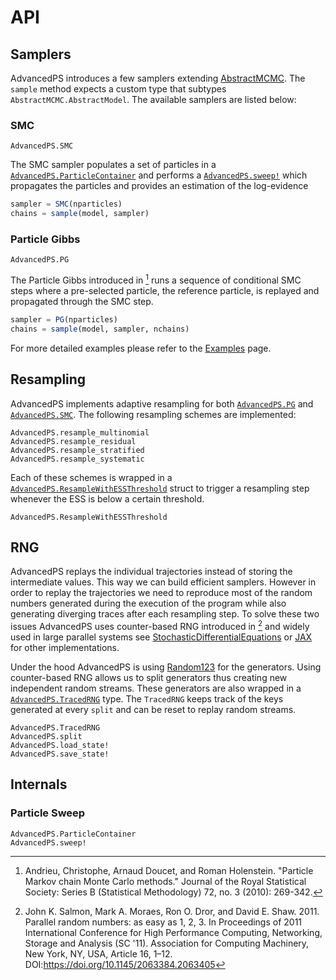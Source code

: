 # API

## Samplers

AdvancedPS introduces a few samplers extending [AbstractMCMC](https://github.com/TuringLang/AbstractMCMC.jl).
The `sample` method expects a custom type that subtypes `AbstractMCMC.AbstractModel`.
The available samplers are listed below:

### SMC

```@docs
AdvancedPS.SMC
```
The SMC sampler populates a set of particles in a [`AdvancedPS.ParticleContainer`](@ref) and performs a [`AdvancedPS.sweep!`](@ref) which 
propagates the particles and provides an estimation of the log-evidence

```julia
sampler = SMC(nparticles) 
chains = sample(model, sampler)
```

### Particle Gibbs
```@docs
AdvancedPS.PG
```
The Particle Gibbs introduced in [^2] runs a sequence of conditional SMC steps where a pre-selected particle, the reference particle, is replayed and propagated through 
the SMC step.

```julia
sampler = PG(nparticles)
chains = sample(model, sampler, nchains)
```

For more detailed examples please refer to the [Examples](@ref) page.

## Resampling

AdvancedPS implements adaptive resampling for both [`AdvancedPS.PG`](@ref) and [`AdvancedPS.SMC`](@ref).
The following resampling schemes are implemented:
```@docs
AdvancedPS.resample_multinomial
AdvancedPS.resample_residual
AdvancedPS.resample_stratified
AdvancedPS.resample_systematic
```

Each of these schemes is wrapped in a [`AdvancedPS.ResampleWithESSThreshold`](@ref) struct to trigger a resampling step whenever the ESS is below a certain threshold.
```@docs
AdvancedPS.ResampleWithESSThreshold
```

## RNG

AdvancedPS replays the individual trajectories instead of storing the intermediate values. This way we can build efficient samplers. 
However in order to replay the trajectories we need to reproduce most of the random numbers generated 
during the execution of the program while also generating diverging traces after each resampling step. 
To solve these two issues AdvancedPS uses counter-based RNG introduced in [^1] and widely used in large parallel systems see 
[StochasticDifferentialEquations](https://github.com/SciML/StochasticDiffEq.jl) or [JAX](https://jax.readthedocs.io/en/latest/jax-101/05-random-numbers.html?highlight=random)
for other implementations. 

Under the hood AdvancedPS is using [Random123](https://github.com/JuliaRandom/Random123.jl) for the generators.
Using counter-based RNG allows us to split generators thus creating new independent random streams. These generators are also wrapped in a [`AdvancedPS.TracedRNG`](@ref) type. 
The `TracedRNG` keeps track of the keys generated at every `split` and can be reset to replay random streams.


```@docs
AdvancedPS.TracedRNG
AdvancedPS.split
AdvancedPS.load_state!
AdvancedPS.save_state!
```

## Internals
### Particle Sweep

```@docs
AdvancedPS.ParticleContainer
AdvancedPS.sweep!
```

[^1]: John K. Salmon, Mark A. Moraes, Ron O. Dror, and David E. Shaw. 2011. Parallel random numbers: as easy as 1, 2, 3. In Proceedings of 2011 International Conference for High Performance Computing, Networking, Storage and Analysis (SC '11). Association for Computing Machinery, New York, NY, USA, Article 16, 1–12. DOI:https://doi.org/10.1145/2063384.2063405
[^2]: Andrieu, Christophe, Arnaud Doucet, and Roman Holenstein. "Particle Markov chain Monte Carlo methods." Journal of the Royal Statistical Society: Series B (Statistical Methodology) 72, no. 3 (2010): 269-342.
